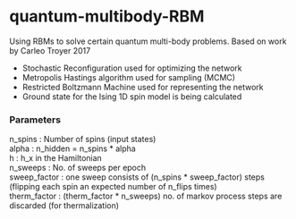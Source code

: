 # quantum-multibody-RBM
Using RBMs to solve certain quantum multi-body problems. Based on work by Carleo Troyer 2017  
- Stochastic Reconfiguration used for optimizing the network
- Metropolis Hastings algorithm used for sampling (MCMC)
- Restricted Boltzmann Machine used for representing the network
- Ground state for the Ising 1D spin model is being calculated
### Parameters
n_spins : Number of spins (input states)  
alpha : n_hidden = n_spins * alpha  
h : h_x in the Hamiltonian  
n_sweeps : No. of sweeps per epoch  
sweep_factor : one sweep consists of (n_spins * sweep_factor) steps (flipping each spin an expected number of n_flips times)  
therm_factor : (therm_factor * n_sweeps) no. of markov process steps are discarded (for thermalization)  


